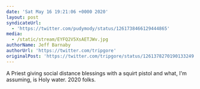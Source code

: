 ```yaml
---
date: 'Sat May 16 19:21:06 +0000 2020'
layout: post
syndicateUrl:
  - 'https://twitter.com/pudymody/status/1261738466129444865'
media:
  - /static/stream/EYFQ2V5XsAETJWv.jpg
authorName: Jeff Barnaby
authorUrl: 'https://twitter.com/tripgore'
originalPost: 'https://twitter.com/tripgore/status/1261378270190133249'
---
```

A Priest giving social distance blessings with a squirt pistol and what, I'm assuming, is Holy water. 2020 folks.